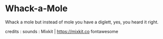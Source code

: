 # Whack-a-Mole


Whack a mole but instead of mole you have a diglett, yes, you heard it right.






credits :
sounds : Mixkit | https://mixkit.co
fontawesome

